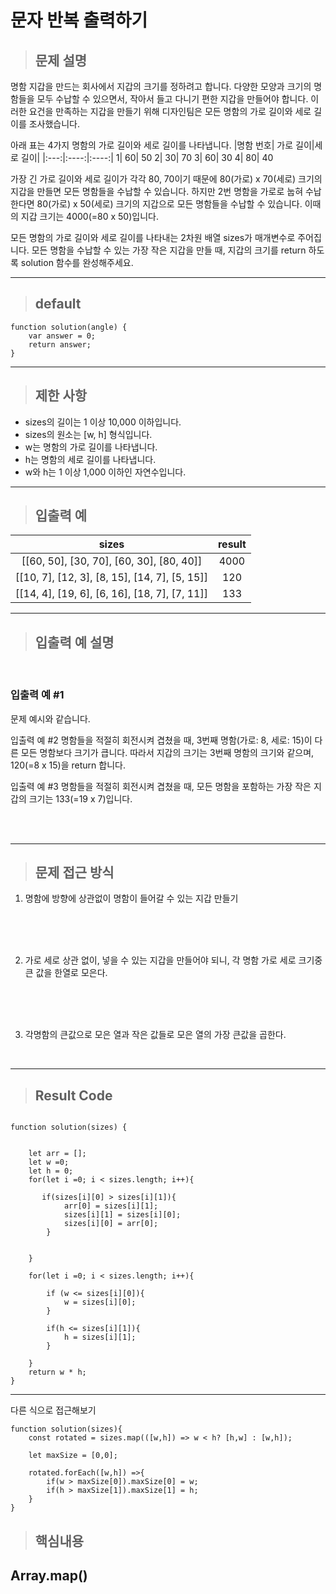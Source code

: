 # 문자 반복 출력하기

 
> ## 문제 설명

명함 지갑을 만드는 회사에서 지갑의 크기를 정하려고 합니다. 다양한 모양과 크기의 명함들을 모두 수납할 수 있으면서, 작아서 들고 다니기 편한 지갑을 만들어야 합니다. 이러한 요건을 만족하는 지갑을 만들기 위해 디자인팀은 모든 명함의 가로 길이와 세로 길이를 조사했습니다.

아래 표는 4가지 명함의 가로 길이와 세로 길이를 나타냅니다.
|명함 번호|	가로 길이|세로 길이|
|:---:|:----:|:----:|
1|	60|	50
2|	30|	70
3|	60|	30
4|	80|	40

가장 긴 가로 길이와 세로 길이가 각각 80, 70이기 때문에 80(가로) x 70(세로) 크기의 지갑을 만들면 모든 명함들을 수납할 수 있습니다. 하지만 2번 명함을 가로로 눕혀 수납한다면 80(가로) x 50(세로) 크기의 지갑으로 모든 명함들을 수납할 수 있습니다. 이때의 지갑 크기는 4000(=80 x 50)입니다.

모든 명함의 가로 길이와 세로 길이를 나타내는 2차원 배열 sizes가 매개변수로 주어집니다. 모든 명함을 수납할 수 있는 가장 작은 지갑을 만들 때, 지갑의 크기를 return 하도록 solution 함수를 완성해주세요.


---
> ## default
```
function solution(angle) {
    var answer = 0;
    return answer;
}
```
---

> ## 제한 사항
- sizes의 길이는 1 이상 10,000 이하입니다.
- sizes의 원소는 [w, h] 형식입니다.
- w는 명함의 가로 길이를 나타냅니다.
- h는 명함의 세로 길이를 나타냅니다.
- w와 h는 1 이상 1,000 이하인 자연수입니다.


---
> ## 입출력 예
|sizes|	result
|:----:|:----:|
[[60, 50], [30, 70], [60, 30], [80, 40]]	|4000
[[10, 7], [12, 3], [8, 15], [14, 7], [5, 15]]	|120
[[14, 4], [19, 6], [6, 16], [18, 7], [7, 11]]	|133


---
> ## 입출력 예 설명
<br/>


### 입출력 예 #1
문제 예시와 같습니다.

입출력 예 #2
명함들을 적절히 회전시켜 겹쳤을 때, 3번째 명함(가로: 8, 세로: 15)이 다른 모든 명함보다 크기가 큽니다. 따라서 지갑의 크기는 3번째 명함의 크기와 같으며, 120(=8 x 15)을 return 합니다.

입출력 예 #3
명함들을 적절히 회전시켜 겹쳤을 때, 모든 명함을 포함하는 가장 작은 지갑의 크기는 133(=19 x 7)입니다.

<br/>
<br/>

---

> ## 문제 접근 방식
1. 명함에 방향에 상관없이 명함이 들어갈 수 있는 지갑 만들기
<br/>
<br/>
<br/>

2. 가로 세로 상관 없이, 넣을 수 있는 지갑을 만들어야 되니, 각 명함 가로 세로 크기중 큰 값을 한열로 모은다. 
<br/>
<br/>
<br/>

3. 각명함의  큰값으로 모은 열과 작은 값들로 모은 열의 가장 큰값을 곱한다. 

<br/>

---
> ## Result Code
```

function solution(sizes) {
    

    let arr = []; 
    let w =0;
    let h = 0; 
    for(let i =0; i < sizes.length; i++){

       if(sizes[i][0] > sizes[i][1]){ 
            arr[0] = sizes[i][1];
            sizes[i][1] = sizes[i][0]; 
            sizes[i][0] = arr[0]; 
        }

        
    }

    for(let i =0; i < sizes.length; i++){

        if (w <= sizes[i][0]){
            w = sizes[i][0];
        }

        if(h <= sizes[i][1]){
            h = sizes[i][1];
        }

    }
    return w * h;
}
```
---
다른 식으로 접근해보기 

```
function solution(sizes){
    const rotated = sizes.map(([w,h]) => w < h? [h,w] : [w,h]); 

    let maxSize = [0,0];

    rotated.forEach([w,h]) =>{
        if(w > maxSize[0]).maxSize[0] = w; 
        if(h > maxSize[1]).maxSize[1] = h; 
    }
}
```

> ## 핵심내용

## Array.map()


